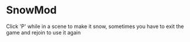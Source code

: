 ﻿# SnowMod

Click 'P' while in a scene to make it snow, sometimes you have to exit the game and rejoin to use it again
 
